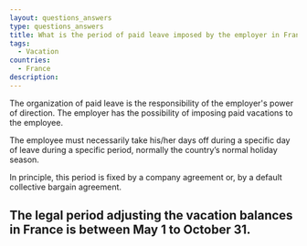 ```yaml
---
layout: questions_answers
type: questions_answers
title: What is the period of paid leave imposed by the employer in France?
tags:
  - Vacation
countries:
  - France
description:
---
```


The organization of paid leave is the responsibility of the employer's power
of direction. The employer has the possibility of imposing paid vacations to
the employee.

The employee must necessarily take his/her days off during a specific day of leave during a specific period, normally the country’s normal holiday season.

In principle, this period is fixed by a company agreement or, by a default collective bargain agreement.

## The legal period adjusting the vacation balances in France is between May 1 to October 31.

